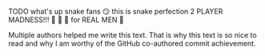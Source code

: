 TODO
what's up snake fans :smirk:
this is snake perfection 2 PLAYER MADNESS!!! :fu: :fu: :fu:
for REAL MEN :two_men_holding_hands:

Multiple authors helped me write this text. That is why this text is so nice to read and why I am worthy of the GitHub co-authored commit achievement.
